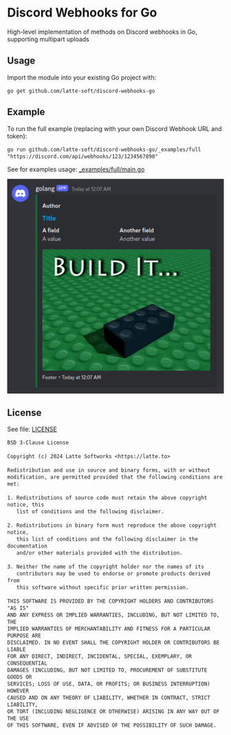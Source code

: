 # Discord Webhooks for Go

High-level implementation of methods on Discord webhooks in Go, supporting multipart uploads

## Usage

Import the module into your existing Go project with:

```
go get github.com/latte-soft/discord-webhooks-go
```

## Example

To run the full example (replacing with your own Discord Webhook URL and token):
```
go run github.com/latte-soft/discord-webhooks-go/_examples/full "https://discord.com/api/webhooks/123/1234567890"
```

See for examples usage: [_examples/full/main.go](_examples/full/main.go)

![Screenshot of example below](repo-assets/example-screenshot.png)

## License

See file: [LICENSE](LICENSE)

```
BSD 3-Clause License

Copyright (c) 2024 Latte Softworks <https://latte.to>

Redistribution and use in source and binary forms, with or without
modification, are permitted provided that the following conditions are met:

1. Redistributions of source code must retain the above copyright notice, this
   list of conditions and the following disclaimer.

2. Redistributions in binary form must reproduce the above copyright notice,
   this list of conditions and the following disclaimer in the documentation
   and/or other materials provided with the distribution.

3. Neither the name of the copyright holder nor the names of its
   contributors may be used to endorse or promote products derived from
   this software without specific prior written permission.

THIS SOFTWARE IS PROVIDED BY THE COPYRIGHT HOLDERS AND CONTRIBUTORS "AS IS"
AND ANY EXPRESS OR IMPLIED WARRANTIES, INCLUDING, BUT NOT LIMITED TO, THE
IMPLIED WARRANTIES OF MERCHANTABILITY AND FITNESS FOR A PARTICULAR PURPOSE ARE
DISCLAIMED. IN NO EVENT SHALL THE COPYRIGHT HOLDER OR CONTRIBUTORS BE LIABLE
FOR ANY DIRECT, INDIRECT, INCIDENTAL, SPECIAL, EXEMPLARY, OR CONSEQUENTIAL
DAMAGES (INCLUDING, BUT NOT LIMITED TO, PROCUREMENT OF SUBSTITUTE GOODS OR
SERVICES; LOSS OF USE, DATA, OR PROFITS; OR BUSINESS INTERRUPTION) HOWEVER
CAUSED AND ON ANY THEORY OF LIABILITY, WHETHER IN CONTRACT, STRICT LIABILITY,
OR TORT (INCLUDING NEGLIGENCE OR OTHERWISE) ARISING IN ANY WAY OUT OF THE USE
OF THIS SOFTWARE, EVEN IF ADVISED OF THE POSSIBILITY OF SUCH DAMAGE.

```
